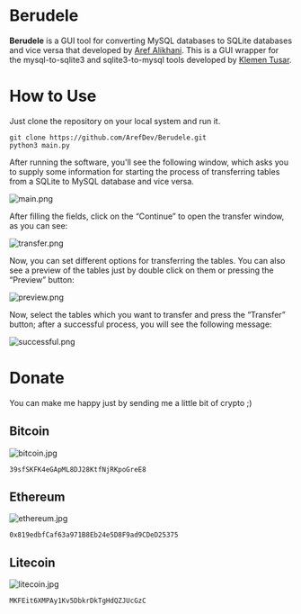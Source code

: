# **Berudele**

**Berudele** is a GUI tool for converting MySQL databases to SQLite databases and vice versa that developed by [Aref Alikhani](https://github.com/ArefDev). This is a GUI wrapper for the mysql-to-sqlite3 and sqlite3-to-mysql tools developed by [Klemen Tusar](https://github.com/techouse).
# How to Use
Just clone the repository on your local system and run it.

    git clone https://github.com/ArefDev/Berudele.git
    python3 main.py
After running the software, you'll see the following window, which asks you to supply some information for starting the process of transferring tables from a SQLite to MySQL database and vice versa.

  ![main.png](https://github.com/ArefDev/Berudele/blob/master/help/main.png?raw=true)
  
  After filling the fields, click on the “Continue” to open the transfer window, as you can see:
  
  ![transfer.png](https://github.com/ArefDev/Berudele/blob/master/help/transfer.png?raw=true)
  
  Now, you can set different options for transferring the tables. You can also see a preview of the tables just by double click on them or pressing the “Preview” button:
  
  ![preview.png](https://github.com/ArefDev/Berudele/blob/master/help/preview.png?raw=true)
  
Now, select the tables which you want to transfer and press the “Transfer” button; after a successful process, you will see the following message:

  ![successful.png](https://github.com/ArefDev/Berudele/blob/master/help/successful.png?raw=true)

# **Donate** 

You can make me happy just by sending me a little bit of crypto ;)

## Bitcoin
![bitcoin.jpg](https://github.com/ArefDev/Berudele/blob/master/help/bitcoin.jpg?raw=true)

    39sfSKFK4eGApML8DJ28KtfNjRKpoGreE8

## Ethereum
![ethereum.jpg](https://github.com/ArefDev/Berudele/blob/master/help/ethereum.jpg?raw=true)

    0x819edbfCaf63a971B8Eb24e5D8F9ad9CDeD25375

## Litecoin
![litecoin.jpg](https://github.com/ArefDev/Berudele/blob/master/help/litecoin.jpg?raw=true)

    MKFEit6XMPAy1Kv5DbkrDkTgHdQZJUcGzC


